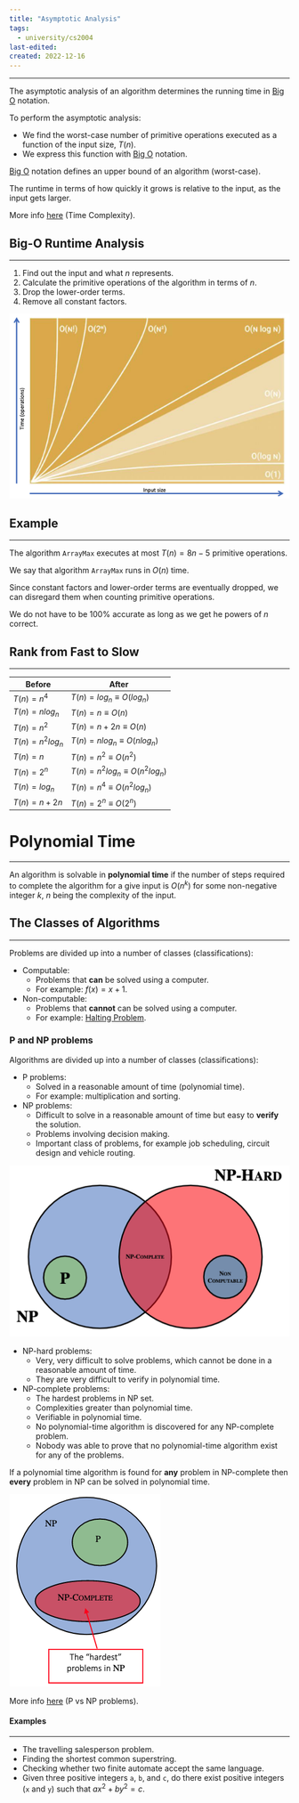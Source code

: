 ```yaml
---
title: "Asymptotic Analysis"
tags:
  - university/cs2004
last-edited:
created: 2022-12-16
---
```

---
The asymptotic analysis of an algorithm determines the running time in [Big O](notes/university/cs2004/big-o-notation.md) notation.

To perform the asymptotic analysis:
- We find the worst-case number of primitive operations executed as a function of the input size, $T(n)$.
- We express this function with [Big O](notes/university/cs2004/big-o-notation.md) notation.

[Big O](notes/university/cs2004/big-o-notation.md) notation defines an upper bound of an algorithm (worst-case).

The runtime in terms of how quickly it grows is relative to the input, as the input gets larger.

More info [here](notes/university/cs2004/time-complexity.md) (Time Complexity).

## Big-O Runtime Analysis
---
1. Find out the input and what $n$ represents.
2. Calculate the primitive operations of the algorithm in terms of $n$.
3. Drop the lower-order terms.
4. Remove all constant factors.

![|500](notes/images/Screenshot%202022-12-16%20at%2011.27.11.png)

## Example
---
The algorithm `ArrayMax` executes at most $T(n) = 8n - 5$ primitive operations.

We say that algorithm `ArrayMax` runs in $O(n)$ time.

Since constant factors and lower-order terms are eventually dropped, we can disregard them when counting primitive operations.

We do not have to be 100% accurate as long as we get he powers of $n$ correct.

## Rank from Fast to Slow
---
| Before       | After                          |
| ------------ | ------------------------------ |
| $T(n) = n^4$ | $T(n) = log_n \equiv O(log_n)$ |
| $T(n) = n log_n$ | $T(n) = n \equiv O(n)$ |
| $T(n) = n^2$ | $T(n) = n + 2n \equiv O(n)$ |
| $T(n) = n^2 log_n$ | $T(n) = n log_n \equiv O(n log_n)$ |
| $T(n) = n$ | $T(n) = n^2 \equiv O(n^2)$ |
| $T(n) = 2^n$ | $T(n) = n^2 log_n \equiv O(n^2 log_n)$ |
| $T(n) = log_n$ | $T(n) = n^4 \equiv O(n^2 log_n)$ |
| $T(n) = n + 2n$ | $T(n) = 2^n \equiv O(2^n)$ |

# Polynomial Time
---
An algorithm is solvable in **polynomial time** if the number of steps required to complete the algorithm for a give input  is $O(n^k)$ for some non-negative integer $k$, $n$ being the complexity of the input.

## The Classes of Algorithms
---
Problems are divided up into a number of classes (classifications):
- Computable:
    - Problems that **can** be solved using a computer.
    - For example: $f(x) = x + 1$.
- Non-computable:
    - Problems that **cannot** can be solved using a computer.
    - For example: [Halting Problem](notes/general/halting-problem.md).

### P and NP problems
Algorithms are divided up into a number of classes (classifications):
- P problems:
    - Solved in a reasonable amount of time (polynomial time).
    - For example: multiplication and sorting.
- NP problems:
    - Difficult to solve in a reasonable amount of time but easy to **verify** the solution.
    - Problems involving decision making.
    - Important class of problems, for example job scheduling, circuit design and vehicle routing.

![|400](notes/images/Screenshot%202022-12-16%20at%2011.40.36.png)

- NP-hard problems:
    - Very, very difficult to solve problems, which cannot be done in a reasonable amount of time.
    - They are very difficult to verify in polynomial time.
- NP-complete problems:
    - The hardest problems in NP set.
    - Complexities greater than polynomial time.
    - Verifiable in polynomial time.
    - No polynomial-time algorithm is discovered for any NP-complete problem.
    - Nobody was able to prove that no polynomial-time algorithm exist for any of the problems.

If a polynomial time algorithm is found for **any** problem in NP-complete then **every** problem in NP can be solved in polynomial time.

![|200](notes/images/Screenshot%202022-12-16%20at%2011.43.26.png)

More info [here](notes/general/p-vs-np.md) (P vs NP problems).

#### Examples
---
- The travelling salesperson problem.
- Finding the shortest common superstring.
- Checking whether two finite automate accept the same language.
- Given three positive integers `a`, `b`, and `c`, do there exist positive integers (`x` and `y`) such that $ax^2 + by^2 = c$.
